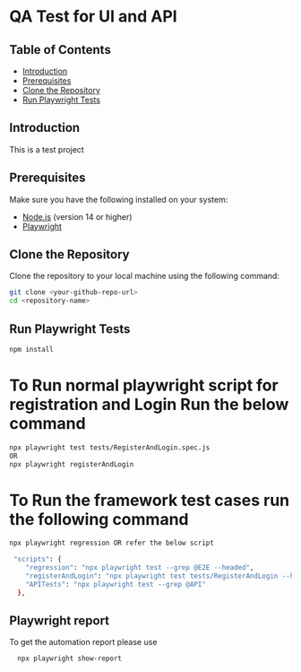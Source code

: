 # QA Test for UI and API

## Table of Contents

- [Introduction](#introduction)
- [Prerequisites](#prerequisites)
- [Clone the Repository](#clone-the-repository)
- [Run Playwright Tests](#run-playwright-tests)

## Introduction

This is a test project

## Prerequisites

Make sure you have the following installed on your system:

- [Node.js](https://nodejs.org/) (version 14 or higher)
- [Playwright](https://playwright.dev/docs/intro)

## Clone the Repository

Clone the repository to your local machine using the following command:

```sh
git clone <your-github-repo-url>
cd <repository-name>
```

## Run Playwright Tests

```sh
npm install
```
# To Run normal playwright script for registration and Login Run the below command

```sh
npx playwright test tests/RegisterAndLogin.spec.js
OR
npx playwright registerAndLogin
```
# To Run the framework test cases run the following command

```sh
npx playwright regression OR refer the below script 

 "scripts": {
    "regression": "npx playwright test --grep @E2E --headed",
    "registerAndLogin": "npx playwright test tests/RegisterAndLogin --headed",
    "APITests": "npx playwright test --grep @API"
  },

  ```

## Playwright report

To get the automation report please use
```sh
  npx playwright show-report
  ```